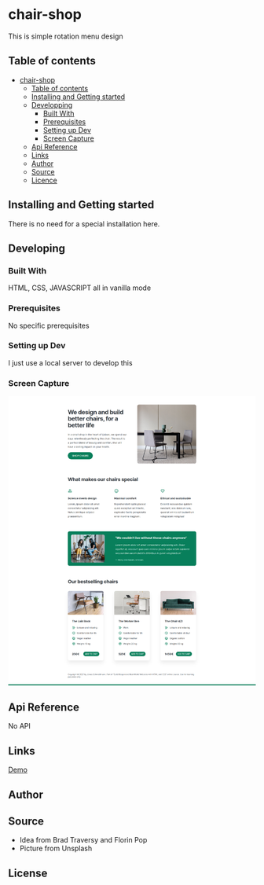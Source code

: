 # chair-shop

This is simple rotation menu design 

## Table of contents

- [chair-shop](#chair-shop)
  - [Table of contents](#table-of-contents)
  - [Installing and Getting started](#installing-and-getting-started)
  - [Developping](#developing)
    - [Built With](#built-with)
    - [Prerequisites](#prerequisites)
    - [Setting up Dev](#setting-up-dev)
    - [Screen Capture](#screen-capture)
  - [Api Reference](#api-reference)
  - [Links](#links)
  - [Author](#author)
  - [Source](#source)
  - [Licence](#license)

## Installing and Getting started

There is no need for a special installation here.

## Developing

### Built With

HTML, CSS, JAVASCRIPT all in vanilla mode

### Prerequisites

No specific prerequisites

### Setting up Dev

I just use a local server to develop this

### Screen Capture
![Screen Capture](https://github.com/kevinbdx35/chair-shop/blob/main/screen-capture.png?raw=true)

## Api Reference

No API

## Links

[Demo](https://kevinbdx35.github.io/chair-shop/)

## Author

## Source

- Idea from Brad Traversy and Florin Pop
- Picture from Unsplash


## License
